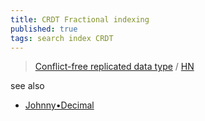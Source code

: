 ```yaml
---
title: CRDT Fractional indexing
published: true
tags: search index CRDT
---
```

> [Conflict-free replicated data type](https://en.wikipedia.org/wiki/Conflict-free_replicated_data_type) / [HN](https://news.ycombinator.com/item?id=33764449)

see also
- [Johnny•Decimal](https://johnnydecimal.com/)